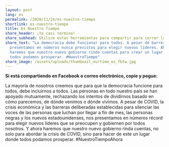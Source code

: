 ```yaml
---
layout: post
lang: es
permalink: /2020/11/24/es-nuestro-tiempo
shortlink: es-nuestro-tiempo
title: Es Nuestro Tiempo
share_header: ¡Ya casi termina!
share_subhead: Utilice estas herramientas para compartir para correr la voz
share_text: "La democracia debe funcionar para todos. A pesar de barreras, nos
  presentamos en números nunca previstos para elegir nuevos líderes. Ahora
  haremos que nuestro nuevo gobierno rinda cuentas para crear un lugar donde
  todos podamos prosperar. #NuestroTiempo"
share_image: /assets/uploads/thumbnail_ourtime_es_fbtw.jpg
---
```

<!--StartFragment-->

**Si está compartiendo en Facebook o correo electrónico, copie y pegue:**

La mayoría de nosotros creemos que para que la democracia funcione para todos, debe incluirnos a todos. Las personas en todo nuestro país se han apoyado mutuamente, rechazando los intentos de dividirnos basado en cómo parecemos, de dónde venimos o dónde vivimos. A pesar de COVID, la crisis económica y las barreras deliberadas establecidas para silenciar las voces de las personas que luchan por llegar a fin de mes, las personas negras y los nuevos estadounidenses, nos presentamos en números récord para elegir nuevos líderes que se preocupen y gobiernen por todos nosotros. Y ahora haremos que nuestro nuevo gobierno rinda cuentas, no solo para abordar la crisis de COVID, sino para hacer de este un lugar donde todos podamos prosperar. #NuestroTiempoAhora

<!--EndFragment-->